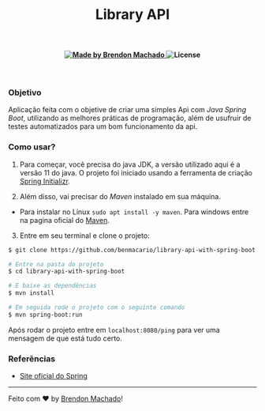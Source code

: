<h1 align="center">
  Library API
</h1>
<br>
<h4 align="center">
  <p>
    <a href="https://www.linkedin.com/in/brendon-machado">
      <img alt="Made by Brendon Machado" src="https://img.shields.io/github/followers/benmacario?label=Brendon%20Machado&style=social">
    </a>
    <img alt="License" src="https://img.shields.io/badge/license-MIT-red">
  </p>
</h4>
<br>

### Objetivo

Aplicação feita com o objetive de criar uma simples Api com _Java Spring Boot_, utilizando as melhores práticas de programação, além de usufruir de testes automatizados para um bom funcionamento da api.

### Como usar?

1. Para começar, você precisa do java JDK, a versão utilizado aqui é a versão 11 do java. O projeto foi iniciado usando a ferramenta de criação [Spring Initializr](https://start.spring.io/).

2. Além disso, vai precisar do _Maven_ instalado em sua máquina.

- Para instalar no Linux `sudo apt install -y maven`. Para windows entre na pagina oficial do [Maven](https://maven.apache.org/install.html).

3. Entre em seu terminal e clone o projeto:

```sh
$ git clone https://github.com/benmacario/library-api-with-spring-boot.git

# Entre na pasta do projeto
$ cd library-api-with-spring-boot

# E baixe as dependências
$ mvn install

# Em seguida rode o projeto com o seguinte comando
$ mvn spring-boot:run
```

Após rodar o projeto entre em `localhost:8080/ping` para ver uma mensagem de que está tudo certo.

### Referências

- [Site oficial do Spring](https://spring.io/quickstart)

---

Feito com ❤️ by [Brendon Machado](https://www.linkedin.com/in/brendon-machado)!
